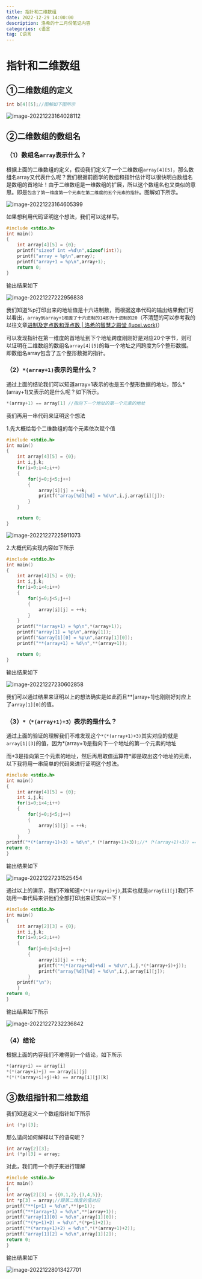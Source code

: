 ```yaml
---
title: 指针和二维数组
date: 2022-12-29 14:00:00
description: 洛希的十二月份笔记内容
categories: c语言
tag: C语言
---
```

# 指针和二维数组

## ①二维数组的定义

```c
int b[4][5];//图解如下图所示
```

![image-20221223164028112](https://luoxi2334.oss-cn-shanghai.aliyuncs.com/luoxi-picture/202212231640239.png)

## ②二维数组的数组名

### （1）数组名`array`表示什么？

根据上面的二维数组的定义，假设我们定义了一个二维数组`array[4][5]`，那么数组名array又代表什么呢？我们根据前面学的数组和指针估计可以很快明白数组名是数组的首地址！由于二维数组是一维数组的扩展，所以这个数组名也又类似的意思。即是`包含了第一维度第一个元素在第二维度的五个元素的指针`。图解如下所示。

![image-20221223164605399](https://luoxi2334.oss-cn-shanghai.aliyuncs.com/luoxi-picture/202212231646465.png)

如果想利用代码证明这个想法，我们可以这样写。

```c
#include <stdio.h>
int main()
{
	int array[4][5] = {0};
	printf("sizeof int =%d\n",sizeof(int));
	printf("array = %p\n",array);
	printf("array+1 = %p\n",array+1);
	return 0;
}

```

 输出结果如下

![image-20221227222956838](https://luoxi2334.oss-cn-shanghai.aliyuncs.com/luoxi-picture/202212272229910.png)

我们知道%p打印出来的地址值是十六进制数，而根据这串代码的输出结果我们可以看出，`array到array+1相差了十六进制的14即为十进制的20`（不清楚的可以参考我的以往文章[进制及定点数和浮点数 | 洛希的智慧之殿堂 (luoxi.work)](https://bg.luoxi.work/2022/11/19/OCnote/1/)）

可以发现指针在第一维度的首地址到下个地址跨度刚刚好是对应20个字节，则可以证明在二维数组的数组名`array[4][5]`的每一个地址之间跨度为5个整形数据。即数组名array包含了五个整形数据的指针。

### （2）`*(array+1)`表示的是什么？

通过上面的结论我们可以知道array+1表示的也是五个整形数据的地址，那么*(array+1)又表示的是什么呢？如下所示。

```c
*(array+1) == array[1] //指向下一个地址的第一个元素的地址
```

我们再用一串代码来证明这个想法

1.先大概给每个二维数组的每个元素依次赋个值

```c
#include <stdio.h>
int main()
{
	int array[4][5] = {0};
	int i,j,k;
	for(i=0;i<4;i++)
	{
		for(j=0;j<5;j++)
		{
			array[i][j] = ++k;
			printf("array[%d][%d] = %d\n",i,j,array[i][j]);
		}
	}

	return 0;
}
```

![image-20221227225911073](https://luoxi2334.oss-cn-shanghai.aliyuncs.com/luoxi-picture/202212272259149.png)

2.大概代码实现内容如下所示

```c
#include <stdio.h>
int main()
{
	int array[4][5] = {0};
	int i,j,k;
	for(i=0;i<4;i++)
	{
		for(j=0;j<5;j++)
		{
			array[i][j] = ++k;
		}
	}
	printf("*(array+1) = %p\n",*(array+1));
	printf("array[1] = %p\n",array[1]);
	printf("&array[1][0] = %p\n",&array[1][0]);
	printf("**(array+1) = %d\n",**(array+1));

	return 0;
}

```

输出结果如下

![image-20221227230602858](https://luoxi2334.oss-cn-shanghai.aliyuncs.com/luoxi-picture/202212272306931.png)

我们可以通过结果来证明以上的想法确实是如此而且**[array+1]也刚刚好对应上了`array[1][0]`的值。

### （3）`*（*(array+1)+3）`表示的是什么？

通过上面的验证的理解我们不难发现这个`*(*(array+1)+3)`其实对应的就是`array[1][3]`的值，因为*(array+1)是指向下一个地址的第一个元素的地址

而+3是指向第三个元素的地址，然后再用取值运算符*即是取出这个地址的元素，以下我将用一串简单的代码来进行证明这个想法。

```c
#include <stdio.h>
int main()
{
	int array[4][5] = {0};
	int i,j,k;
	for(i=0;i<4;i++)
	{
		for(j=0;j<5;j++)
		{
			array[i][j] = ++k;
		}
	}
printf("*(*(array+1)+3) = %d\n",*（*(array+1)+3）);//*（*(array+1)+3）) == array[1][3]
return 0;
}
```

输出结果如下

![image-20221227231525454](https://luoxi2334.oss-cn-shanghai.aliyuncs.com/luoxi-picture/202212272315521.png)

通过以上的演示，我们不难知道`*(*(array+i)+j)`,其实也就是`array[i][j]`我们不妨用一串代码来讲他们全部打印出来证实以一下！

```c
#include <stdio.h>
int main()
{
	int array[2][3] = {0};
	int i,j,k;
	for(i=0;i<2;i++)
	{
		for(j=0;j<3;j++)
		{
			array[i][j] = ++k;
			printf("*(*(array+%d)+%d) = %d\n",i,j,*(*(array+i)+j));
            printf("array[%d][%d] = %d\n",i,j,array[i][j]);
		}
	printf("\n");
    }
return 0;
}
```

输出结果如下所示

![image-20221227232236842](https://luoxi2334.oss-cn-shanghai.aliyuncs.com/luoxi-picture/202212272322911.png)

### （4）结论

根据上面的内容我们不难得到一个结论，如下所示

```c
*(array+i) == array[i]
*(*(array+i)+j) == array[i][j]
*(*(*(array+i)+j)+k) == array[i][j][k]
```

## ③数组指针和二维数组

我们知道定义一个数组指针如下所示

```c
int (*p)[3];
```

那么请问如何解释以下的语句呢？

```c
int array[2][3];
int (*p)[3] = array;
```

对此，我们用一个例子来进行理解

```c
#include <stdio.h>
int main()
{
int array[2][3] = {{0,1,2},{3,4,5}};
int *p[3] = array;//跟第二维度的值对应
printf("**(p+1) = %d\n",**(p+1));
printf("**(array+1) = %d\n",**(array+1));
printf("array[1][0] = %d\n",array[1][0]);
printf("*(*p+1)+2) = %d\n",*(*p+1)+2));
printf("*(*array+1)+2) = %d\n",*(*(array+1)+2));
printf("array[1][2] = %d\n",array[1][2]);
return 0;
}
```

输出结果如下

![image-20221228013427701](https://luoxi2334.oss-cn-shanghai.aliyuncs.com/luoxi-picture/202212280134796.png)









































































































































































































































































































































































































































































